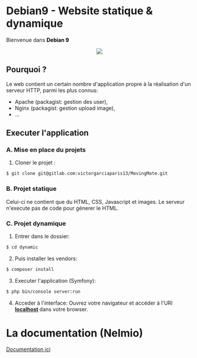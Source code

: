 # Debian9 - Website statique & dynamique
Bienvenue dans <strong style="color:black">Debian 9</strong>

<p align="center">
  <img src="http://vpn-services.bestreviews.net/files/dynamic-vs-static-ip.jpg"/>
</p>

## Pourquoi ?

Le web contient un certain nombre d'application propre à la réalisation d'un serveur HTTP, parmi les plus connus:

- Apache (packagist: gestion des user),
- Nginx  (packagist: gestion upload image),
- ...

## Executer l'application

### A. Mise en place du projets

1) Cloner le projet :
```bash 
$ git clone git@gitlab.com:victorgarciaparis13/MovingMate.git 
```

### B. Projet statique

Celui-ci ne contient que du HTML, CSS, Javascript et images.
Le serveur n'execute pas de code pour génerer le HTML.

### C. Projet dynamique 

1) Entrer dans le dossier: 
```bash
$ cd dynamic
```
2) Puis installer les vendors:
```bash
$ composer install
```
3) Executer l'application (Symfony):
```bash
$ php bin/console server:run
```
4) Acceder à l'interface:
Ouvrez votre navigateur et accéder à l'URI<strong> [localhost](localhost:8000) </strong> dans votre browser.

# La documentation (Nelmio)

[Documentation ici](DOC.md)

